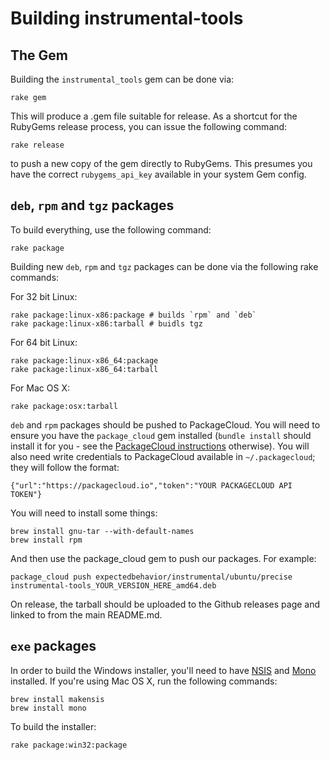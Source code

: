 # Building instrumental-tools

## The Gem

Building the `instrumental_tools` gem can be done via:

```
rake gem
```

This will produce a .gem file suitable for release. As a shortcut for the RubyGems release process, you can issue the following command:

```
rake release
```

to push a new copy of the gem directly to RubyGems. This presumes you have the correct `rubygems_api_key` available in your system Gem config.

## `deb`, `rpm` and `tgz` packages

To build everything, use the following command:

```
rake package
```

Building new `deb`, `rpm` and `tgz` packages can be done via the following rake commands:

For 32 bit Linux:

```
rake package:linux-x86:package # builds `rpm` and `deb`
rake package:linux-x86:tarball # buidls tgz
```

For 64 bit Linux:

```
rake package:linux-x86_64:package
rake package:linux-x86_64:tarball
```

For Mac OS X:

```
rake package:osx:tarball
```

`deb` and `rpm` packages should be pushed to PackageCloud. You will need to ensure you have the `package_cloud` gem installed (`bundle install` should install it for you - see the [PackageCloud instructions](https://packagecloud.io/docs#cli_install) otherwise). You will also need write credentials to PackageCloud available in `~/.packagecloud`; they will follow the format:

```
{"url":"https://packagecloud.io","token":"YOUR PACKAGECLOUD API TOKEN"}
```

You will need to install some things:

```
brew install gnu-tar --with-default-names
brew install rpm
```

And then use the package_cloud gem to push our packages.  For example:

```
package_cloud push expectedbehavior/instrumental/ubuntu/precise instrumental-tools_YOUR_VERSION_HERE_amd64.deb
```

On release, the tarball should be uploaded to the Github releases page and linked to from the main README.md.

## `exe` packages

In order to build the Windows installer, you'll need to have [NSIS](http://nsis.sourceforge.net/Main_Page) and [Mono](http://www.mono-project.com/) installed. If you're using Mac OS X, run the following commands:

```
brew install makensis
brew install mono
```

To build the installer:

```
rake package:win32:package
```
